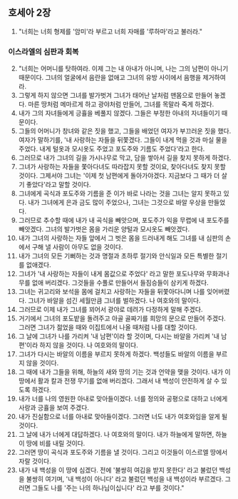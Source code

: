 ## 호세아 2장

1. "너희는 너희 형제를 '암미'라 부르고 너희 자매를 '루하마'라고 불러라."
### 이스라엘의 심판과 회복
2. "너희는 어머니를 탓하여라. 이제 그는 내 아내가 아니며, 나는 그의 남편이 아니기 때문이다. 그녀의 얼굴에서 음란을 없애고 그녀의 유방 사이에서 음행을 제거하여라.
3. 그렇게 하지 않으면 그녀를 발가벗겨 그녀가 태어난 날처럼 맨몸으로 만들어 놓겠다. 마른 땅처럼 메마르게 하고 광야처럼 만들어, 그녀를 목말라 죽게 하겠다.
4. 내가 그의 자녀들에게 긍휼을 베풀지 않겠다. 그들은 부정한 아내의 자녀들이기 때문이다.
5. 그들의 어머니가 창녀와 같은 짓을 했고, 그들을 배었던 여자가 부끄러운 짓을 했다. 여자가 말하기를, '내 사랑하는 자들을 뒤쫓겠다. 그들이 내게 먹을 것과 마실 물을 주었다. 내게 털옷과 모시옷도 주었고 포도주와 기름도 주었다'라고 한다.
6. 그러므로 내가 그녀의 길을 가시나무로 막고, 담을 쌓아서 길을 찾지 못하게 하겠다.
7. 그녀가 사랑하는 자들을 쫓아다녀도 따라잡지 못할 것이요, 찾아다녀도 찾지 못할 것이다. 그제서야 그녀는 '이제 첫 남편에게 돌아가야겠다. 지금보다 그 때가 더 살기 좋았다'라고 말할 것이다.
8. 그녀에게 곡식과 포도주와 기름을 준 이가 바로 나라는 것을 그녀는 알지 못하고 있다. 내가 그녀에게 은과 금도 많이 주었으나, 그녀는 그것으로 바알 우상을 만들었다.
9. 그러므로 추수할 때에 내가 내 곡식을 빼앗으며, 포도주가 익을 무렵에 내 포도주를 빼앗겠다. 그녀의 발가벗은 몸을 가리운 양털과 모시옷도 빼앗겠다.
10. 내가 그녀의 사랑하는 자들 앞에서 그 벗은 몸을 드러내게 해도 그녀를 내 심판의 손에서 구해 낼 사람이 아무도 없을 것이다.
11. 내가 그녀의 모든 기뻐하는 것과 명절과 초하루 절기와 안식일과 모든 특별한 절기를 없애겠다.
12. 그녀가 '내 사랑하는 자들이 내게 몸값으로 주었다' 라고 말한 포도나무와 무화과나무를 없애 버리겠다. 그것들을 수풀로 만들어서 들짐승들이 삼키게 하겠다.
13. 그녀는 귀고리와 보석을 몸에 걸치고 사랑하는 자들을 뒤쫓아다니며 나를 잊어버렸다. 그녀가 바알을 섬긴 세월만큼 그녀를 벌하겠다. 나 여호와의 말이다.
14. 그러므로 이제 내가 그녀를 꾀어서 광야로 데려가 다정하게 말해 주겠다.
15. 거기에서 그녀의 포도밭을 돌려주고 아골 골짜기를 희망의 문으로 만들어 주겠다. 그러면 그녀가 젊었을 때와 이집트에서 나올 때처럼 나를 대할 것이다.
16. 그 날에 그녀가 나를 가리켜 '내 남편'이라 할 것이며, 다시는 바알을 가리켜 '내 남편'이라 하지 않을 것이다. 나 여호와의 말이다.
17. 그녀가 다시는 바알의 이름을 부르지 못하게 하겠다. 백성들도 바알의 이름을 부르지 않을 것이다.
18. 그 때에 내가 그들을 위해, 하늘의 새와 땅의 기는 것과 언약을 맺을 것이다. 내가 이 땅에서 활과 칼과 전쟁 무기를 없애 버리겠다. 그래서 내 백성이 안전하게 살 수 있도록 하겠다.
19. 내가 너를 나의 영원한 아내로 맞아들이겠다. 너를 정의와 공평으로 대하고 너에게 사랑과 긍휼을 보여 주겠다.
20. 내가 진실함으로 너를 아내로 맞아들이겠다. 그러면 너도 내가 여호와임을 알게 될 것이다.
21. 그 날에 내가 너에게 대답하겠다. 나 여호와의 말이다. 내가 하늘에게 말하면, 하늘이 땅에 비를 내릴 것이다.
22. 그러면 땅이 곡식과 포도주와 기름을 낼 것이다. 그리고 이것들이 이스르엘 땅에서 자랄 것이다.
23. 내가 내 백성을 이 땅에 심겠다. 전에 '불쌍히 여김을 받지 못한다' 라고 불렀던 백성을 불쌍히 여기며, '내 백성이 아니다' 라고 불렀던 백성을 내 백성이라 부르겠다. 그러면 그들도 나를 '주는 나의 하나님이십니다' 라고 부를 것이다."